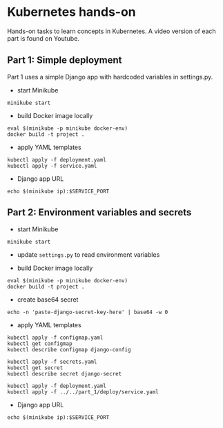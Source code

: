 # Kubernetes hands-on
Hands-on tasks to learn concepts in Kubernetes. A video version of each part is found on Youtube.

## Part 1: Simple deployment

Part 1 uses a simple Django app with hardcoded variables in settings.py.

* start Minikube
```
minikube start
```

* build Docker image locally
```
eval $(minikube -p minikube docker-env)
docker build -t project .
```

* apply YAML templates
```
kubectl apply -f deployment.yaml
kubectl apply -f service.yaml
```

* Django app URL
```
echo $(minikube ip):$SERVICE_PORT
```

## Part 2: Environment variables and secrets

* start Minikube
```
minikube start
```

* update `settings.py` to read environment variables

* build Docker image locally
```
eval $(minikube -p minikube docker-env)
docker build -t project .
```

* create base64 secret
```
echo -n 'paste-django-secret-key-here' | base64 -w 0
```

* apply YAML templates
```
kubectl apply -f configmap.yaml
kubectl get configmap
kubectl describe configmap django-config

kubectl apply -f secrets.yaml
kubectl get secret
kubectl describe secret django-secret

kubectl apply -f deployment.yaml
kubectl apply -f ../../part_1/deploy/service.yaml
```

* Django app URL
```
echo $(minikube ip):$SERVICE_PORT
```
